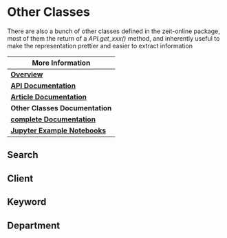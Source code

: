 # Other Classes

There are also a bunch of other classes defined in the zeit-online package, most of them the return of a *API.get_xxx()* method, and inherently useful to make the representation prettier and easier to extract information

| More Information                              |
| --------------------------------------------- |
| [**Overview**](index.md)                      |
| [**API Documentation**](api.md)               |
| [**Article Documentation**](article.md)       |
| **Other Classes Documentation**               |
| [**complete Documentation**](docs.md)         |
| [**Jupyter Example Notebooks**](notebooks.md) |

## Search



## Client



## Keyword



## Department

